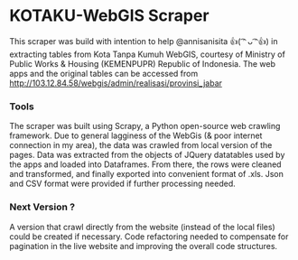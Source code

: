 

# KOTAKU-WebGIS Scraper

This scraper was build with intention to help @annisanisita 👍( ͡ᵔ ᴗ ͡ᵔ👍) in extracting tables from Kota Tanpa Kumuh WebGIS, courtesy of Ministry of Public Works & Housing (KEMENPUPR) Republic of Indonesia. The web apps and the original tables can be accessed from http://103.12.84.58/webgis/admin/realisasi/provinsi_jabar


### Tools
The scraper was built using Scrapy, a Python open-source web crawling framework. Due to general lagginess of the WebGis (& poor internet connection in my area), the data was crawled from local version of the pages. Data was extracted from the <tr> objects of JQuery datatables used by the apps and loaded into Dataframes. From there, the rows were cleaned and transformed, and finally exported into convenient format of .xls. Json and CSV format were provided if further processing needed.

### Next Version ?
A version that crawl directly from the website (instead of the local files) could be created if necessary. Code refactoring needed to compensate for pagination in the live website and improving the overall code structures. 
